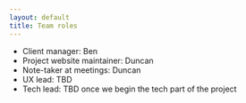```yaml
---
layout: default
title: Team roles
---
```


* Client manager: Ben
* Project website maintainer: Duncan
* Note-taker at meetings: Duncan
* UX lead: TBD
* Tech lead: TBD once we begin the tech part of the project
